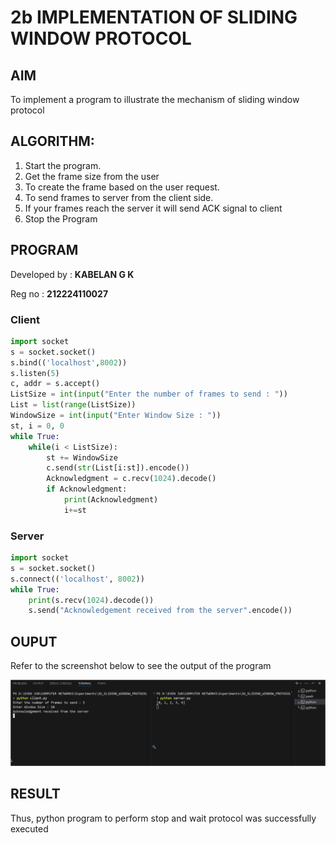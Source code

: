 # 2b IMPLEMENTATION OF SLIDING WINDOW PROTOCOL
## AIM
To implement a program to illustrate the mechanism of sliding window protocol
## ALGORITHM:
1. Start the program.
2. Get the frame size from the user
3. To create the frame based on the user request.
4. To send frames to server from the client side.
5. If your frames reach the server it will send ACK signal to client
6. Stop the Program
## PROGRAM

Developed by : **KABELAN G K**

Reg no : **212224110027**

### Client
```python
import socket
s = socket.socket()
s.bind(('localhost',8002))
s.listen(5)
c, addr = s.accept()
ListSize = int(input("Enter the number of frames to send : "))
List = list(range(ListSize))
WindowSize = int(input("Enter Window Size : "))
st, i = 0, 0
while True:
    while(i < ListSize):
        st += WindowSize
        c.send(str(List[i:st]).encode())
        Acknowledgment = c.recv(1024).decode()
        if Acknowledgment:
            print(Acknowledgment)
            i+=st

```

### Server
```python
import socket
s = socket.socket()
s.connect(('localhost', 8002))
while True:
    print(s.recv(1024).decode())
    s.send("Acknowledgement received from the server".encode())
```

## OUPUT
Refer to the screenshot below to see the output of the program

![OutputImage](Screenshot.png)

## RESULT
Thus, python program to perform stop and wait protocol was successfully executed

